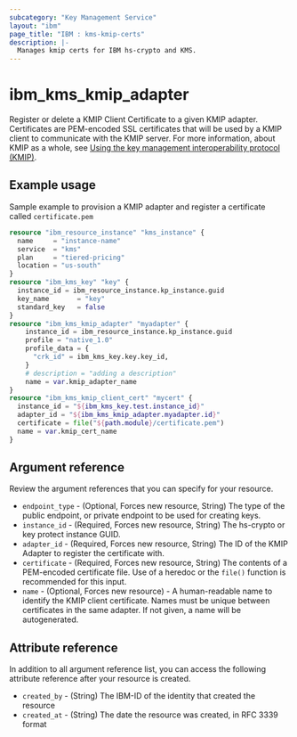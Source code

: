 ```yaml
---
subcategory: "Key Management Service"
layout: "ibm"
page_title: "IBM : kms-kmip-certs"
description: |-
  Manages kmip certs for IBM hs-crypto and KMS.
---
```


# ibm_kms_kmip_adapter
Register or delete a KMIP Client Certificate to a given KMIP adapter. Certificates are PEM-encoded SSL certificates that will be used by a KMIP client to communicate with the KMIP server. For more information, about KMIP as a whole, see [Using the key management interoperability protocol (KMIP)](https://cloud.ibm.com/docs/key-protect?topic=key-protect-kmip&interface=ui).


## Example usage 
Sample example to provision a KMIP adapter and register a certificate called `certificate.pem`

```terraform
resource "ibm_resource_instance" "kms_instance" {
  name     = "instance-name"
  service  = "kms"
  plan     = "tiered-pricing"
  location = "us-south"
}
resource "ibm_kms_key" "key" {
  instance_id = ibm_resource_instance.kp_instance.guid
  key_name       = "key"
  standard_key   = false
}
resource "ibm_kms_kmip_adapter" "myadapter" {
    instance_id = ibm_resource_instance.kp_instance.guid
    profile = "native_1.0"
    profile_data = {
      "crk_id" = ibm_kms_key.key.key_id,
    }
    # description = "adding a description"
    name = var.kmip_adapter_name
}
resource "ibm_kms_kmip_client_cert" "mycert" {
  instance_id = "${ibm_kms_key.test.instance_id}" 
  adapter_id = "${ibm_kms_kmip_adapter.myadapter.id}"
  certificate = file("${path.module}/certificate.pem")
  name = var.kmip_cert_name
}

```


## Argument reference
Review the argument references that you can specify for your resource. 

- `endpoint_type` - (Optional, Forces new resource, String) The type of the public endpoint, or private endpoint to be used for creating keys.
- `instance_id` - (Required, Forces new resource, String) The hs-crypto or key protect instance GUID.
- `adapter_id` - (Required, Forces new resource, String) The ID of the KMIP Adapter to register the certificate with.
- `certificate` - (Required, Forces new resource, String) The contents of a PEM-encoded certificate file. Use of a heredoc or the `file()` function is recommended for this input.
- `name` - (Optional, Forces new resource) - A human-readable name to identify the KMIP client certificate. Names must be unique between certificates in the same adapter. If not given, a name will be autogenerated.

## Attribute reference
In addition to all argument reference list, you can access the following attribute reference after your resource is created.

- `created_by` - (String) The IBM-ID of the identity that created the resource
- `created_at` - (String) The date the resource was created, in RFC 3339 format